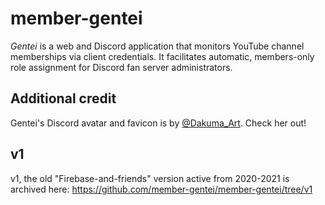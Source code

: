 # member-gentei

_Gentei_ is a web and Discord application that monitors YouTube channel memberships via client credentials. It facilitates automatic, members-only role assignment for Discord fan server administrators.

## Additional credit

Gentei's Discord avatar and favicon is by [@Dakuma_Art](https://twitter.com/Dakuma_Art). Check her out!

## v1

v1, the old "Firebase-and-friends" version active from 2020-2021 is archived here: https://github.com/member-gentei/member-gentei/tree/v1
